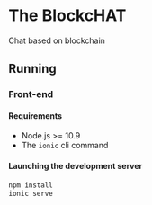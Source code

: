 # The BlockcHAT

Chat based on blockchain


## Running

### Front-end

#### Requirements

* Node.js  >= 10.9
* The `ionic` cli command


#### Launching the development server

```bash
npm install
ionic serve
```